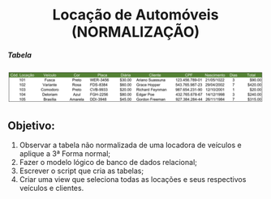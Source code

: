 <h1 align="center"> Locação de Automóveis (NORMALIZAÇÃO)</h1>

<h5>Tabela</h5>

![tabela](TABELA_NORMALIZACAO.png)

<h2>Objetivo:</h2>

<ol> 
  <li>Observar a tabela não normalizada de uma locadora de veículos e aplique a 3ª Forma normal;</li>
  <li>Fazer o modelo lógico de banco de dados relacional;</li>
  <li>Escrever o script que cria as tabelas;</li>
  <li>Criar uma view que seleciona todas as locações e seus respectivos veículos e clientes.</li>
</ol>
